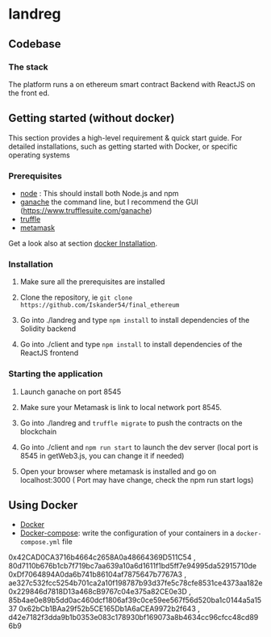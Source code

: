 # landreg
## Codebase

### The stack
The platform runs a on ethereum smart contract Backend with ReactJS on the front ed.

## Getting started (without docker)

This section provides a high-level requirement & quick start guide. For detailed installations, such as getting started with Docker, or specific operating systems
### Prerequisites

- [node](https://nodejs.org/en/) : This should install both Node.js and npm
- [ganache](https://www.npmjs.com/package/ganache-cli) the command line, but I recommend the GUI (https://www.trufflesuite.com/ganache)
- [truffle](https://www.trufflesuite.com/truffle)
- [metamask](https://metamask.io/)

Get a look also at section [docker Installation](#docker-Installation).

### Installation

1. Make sure all the prerequisites are installed

1. Clone the repository, ie `git clone https://github.com/Iskander54/final_ethereum`

1. Go into ./landreg and type `npm install` to install dependencies of the Solidity backend

1. Go into ./client and type `npm install` to install dependencies of the ReactJS frontend

### Starting the application 

1. Launch ganache on port 8545

1. Make sure your Metamask is link to local network port 8545. 

1. Go into ./landreg and `truffle migrate` to push the contracts on the blockchain

1. Go into ./client and `npm run start` to launch the dev server (local port is 8545 in getWeb3.js, you can change it if needed)

1. Open your browser where metamask is installed and go on localhost:3000 ( Port may have change, check the npm run start logs)

## Using Docker

- [Docker](https://www.docker.com/)
- [Docker-compose](https://docs.docker.com/compose/): write the configuration of your containers in a `docker-compose.yml` file


0x42CAD0CA3716b4664c2658A0a48664369D511C54 , 80d7110b676b1cb7f719bc7aa639a10a6d1611f1bd5ff7e94995da52915710de
0xDf7064894A0da6b741b86104af7875647b7767A3 , ae327c532fcc5254b701ca2a10f198787b93d37fe5c78cfe8531ce4373aa182e
0x229846d7818D13a468cB9767c04e375a82CE0e3D , 85b4ae0e89b5dd0ac460dcf1806af39c0ce59ee567f56d520ba1c0144a5a1537
0x62bCb1BAa29f52b5CE165Db1A6aCEA9972b2f643 , d42e7182f3dda9b1b0353e083c178930bf169073a8b4634cc96cfcc48cd896b9